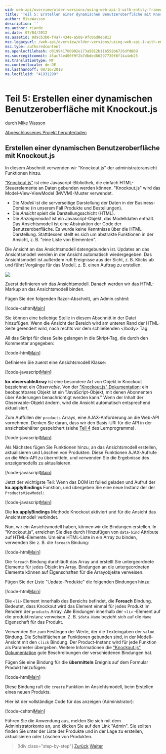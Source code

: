 ```yaml
---
uid: web-api/overview/older-versions/using-web-api-1-with-entity-framework-5/using-web-api-with-entity-framework-part-5
title: 'Teil 5: Erstellen einer dynamischen Benutzeroberfläche mit Knockout.js | Microsoft-Dokumentation'
author: MikeWasson
description: ''
ms.author: riande
ms.date: 07/04/2012
ms.assetid: 9d9cb3b0-f4a7-434e-a508-9fc0ad0eb813
msc.legacyurl: /web-api/overview/older-versions/using-web-api-1-with-entity-framework-5/using-web-api-with-entity-framework-part-5
msc.type: authoredcontent
ms.openlocfilehash: d019941700992e173a5812b11b558b6726dfd809
ms.sourcegitcommit: 45ac74e400f9f2b7dbded66297730f6f14a4eb25
ms.translationtype: MT
ms.contentlocale: de-DE
ms.lasthandoff: 08/16/2018
ms.locfileid: "41831290"
---
```

<a name="part-5-creating-a-dynamic-ui-with-knockoutjs"></a>Teil 5: Erstellen einer dynamischen Benutzeroberfläche mit Knockout.js
====================
durch [Mike Wasson](https://github.com/MikeWasson)

[Abgeschlossenes Projekt herunterladen](http://code.msdn.microsoft.com/ASP-NET-Web-API-with-afa30545)

## <a name="creating-a-dynamic-ui-with-knockoutjs"></a>Erstellen einer dynamischen Benutzeroberfläche mit Knockout.js

In diesem Abschnitt verwenden wir "Knockout.js" der administratoransicht Funktionen hinzu.

["Knockout.js"](http://knockoutjs.com/) ist eine Javascript-Bibliothek, die einfach HTML-Steuerelemente an Daten gebunden werden können. "Knockout.js" wird das Model-View-ViewModel (MVVM)-Muster verwendet.

- Die *Modell* ist die serverseitige Darstellung der Daten in der Business-Domäne (in unserem Fall Produkte und Bestellungen).
- Die *Ansicht* spielt die Darstellungsschicht (HTML).
- Die *Anzeigemodell* ist ein Javascript-Objekt, das Modelldaten enthält. Das Ansichtsmodell ist eine Abstraktion der Code der Benutzeroberfläche. Es wurde keine Kenntnisse über die HTML-Darstellung. Stattdessen stellt es sich um abstrakte Funktionen in der Ansicht, z. B. "eine Liste von Elementen".

Die Ansicht an das Ansichtsmodell datengebunden ist. Updates an das Ansichtsmodell werden in der Ansicht automatisch wiedergegeben. Das Ansichtsmodell ist außerdem ruft Ereignisse aus der Sicht, z. B. Klicks ab und führt Vorgänge für das Modell, z. B. einen Auftrag zu erstellen.

![](using-web-api-with-entity-framework-part-5/_static/image1.png)

Zuerst definieren wir das Ansichtsmodell. Danach werden wir das HTML-Markup an das Ansichtsmodell binden.

Fügen Sie den folgenden Razor-Abschnitt, um Admin.cshtml:

[!code-cshtml[Main](using-web-api-with-entity-framework-part-5/samples/sample1.cshtml)]

Sie können eine beliebige Stelle in diesem Abschnitt in der Datei hinzufügen. Wenn die Ansicht der Bereich wird am unteren Rand der HTML-Seite gerendert wird, nach rechts vor dem schließenden &lt;/body&gt; Tag.

All das Skript für diese Seite gelangen in die Skript-Tag, die durch den Kommentar angegeben:

[!code-html[Main](using-web-api-with-entity-framework-part-5/samples/sample2.html)]

Definieren Sie zuerst eine Ansichtsmodell Klasse:

[!code-javascript[Main](using-web-api-with-entity-framework-part-5/samples/sample3.js)]

**ko.observableArray** ist eine besondere Art von Objekt in Knockout bezeichnet ein *Observable*. Von der ["Knockout.js" Dokumentation](http://knockoutjs.com/documentation/observables.html): ein beobachtbares Objekt ist ein "JavaScript-Objekt, mit denen Abonnenten über Änderungen benachrichtigt werden kann." Wenn der Inhalt der Observable-Objekt ändern, wird die Ansicht automatisch entsprechend aktualisiert.

Zum Auffüllen der `products` Arrays, eine AJAX-Anforderung an die Web-API vornehmen. Denken Sie daran, dass wir den Basis-URI für die API in der ansichtsbehälter gespeichert (siehe [Teil 4](using-web-api-with-entity-framework-part-4.md) des Lernprogramms).

[!code-javascript[Main](using-web-api-with-entity-framework-part-5/samples/sample4.js?highlight=5)]

Als Nächstes fügen Sie Funktionen hinzu, an das Ansichtsmodell erstellen, aktualisieren und Löschen von Produkten. Diese Funktionen AJAX-Aufrufe an die Web-API zu übermitteln, und verwenden Sie die Ergebnisse des anzeigemodells zu aktualisieren.

[!code-javascript[Main](using-web-api-with-entity-framework-part-5/samples/sample5.js?highlight=7)]

Jetzt der wichtigste Teil: Wenn das DOM ist fulled geladen und Aufruf der **ko.applyBindings** Funktion, und übergeben Sie eine neue Instanz der der `ProductsViewModel`:

[!code-javascript[Main](using-web-api-with-entity-framework-part-5/samples/sample6.js)]

Die **ko.applyBindings** Methode Knockout aktiviert und für die Ansicht das Ansichtsmodell verbindet.

Nun, wir ein Ansichtsmodell haben, können wir die Bindungen erstellen. In "Knockout.js", erreichen Sie dies durch Hinzufügen von `data-bind` Attribute auf HTML-Elemente. Um eine HTML-Liste in ein Array zu binden, verwenden Sie z. B. die `foreach` Bindung:

[!code-html[Main](using-web-api-with-entity-framework-part-5/samples/sample7.html?highlight=1)]

Die `foreach` Bindung durchläuft das Array und erstellt Sie untergeordnete Elemente für jedes Objekt im Array. Bindungen an die untergeordneten Elemente können auf Eigenschaften für die Arrayobjekte verweisen.

Fügen Sie der Liste "Update-Produkte" die folgenden Bindungen hinzu:

[!code-html[Main](using-web-api-with-entity-framework-part-5/samples/sample8.html)]

Die `<li>` Element innerhalb des Bereichs befindet, die **Foreach** Bindung. Bedeutet, dass Knockout wird das Element einmal für jedes Produkt im Rendern der `products` Array. Alle Bindungen innerhalb der `<li>` -Element auf die produktinstanz verweisen. Z. B. `$data.Name` bezieht sich auf die `Name` Eigenschaft für das Produkt.

Verwenden Sie zum Festlegen der Werte, der die Texteingaben der `value` Bindung. Die Schaltflächen an Funktionen gebunden sind, in der Modell-Ansicht mit den `click` Bindung. Der Product-Instanz wird für jede Funktion als Parameter übergeben. Weitere Informationen die ["Knockout.js" Dokumentation](http://knockoutjs.com/documentation/observables.html) gute Beschreibungen der verschiedenen Bindungen hat.

Fügen Sie eine Bindung für die **übermitteln** Ereignis auf dem Formular Produkt hinzufügen:

[!code-html[Main](using-web-api-with-entity-framework-part-5/samples/sample9.html)]

Diese Bindung ruft die `create` Funktion im Ansichtsmodell, beim Erstellen eines neuen Produkts.

Hier ist der vollständige Code für das anzeigen (Administrator):

[!code-cshtml[Main](using-web-api-with-entity-framework-part-5/samples/sample10.cshtml)]

Führen Sie die Anwendung aus, melden Sie sich mit dem Administratorkonto an, und klicken Sie auf den Link "Admin". Sie sollten finden Sie unter der Liste der Produkte und in der Lage zu erstellen, aktualisieren oder Löschen von Produkten.

> [!div class="step-by-step"]
> [Zurück](using-web-api-with-entity-framework-part-4.md)
> [Weiter](using-web-api-with-entity-framework-part-6.md)
